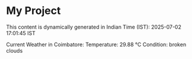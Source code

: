 # My Project

This content is dynamically generated in Indian Time (IST): 2025-07-02 17:01:45 IST


Current Weather in Coimbatore:
Temperature: 29.88 °C
Condition: broken clouds
